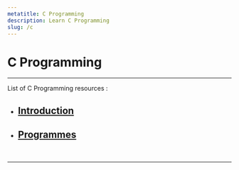 ```yaml
---
metatitle: C Programming
description: Learn C Programming
slug: /c
---
```


# C Programming

---

List of C Programming resources :

- ## [Introduction](/c/introduction)

<!-- this should be the last element -->
- ## [Programmes](/c/programmes)

<br/>

---
